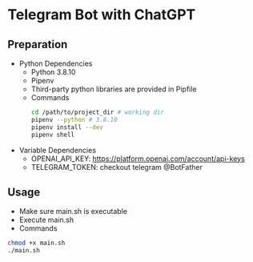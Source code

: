 # Telegram Bot with ChatGPT

## Preparation
- Python Dependencies
  - Python 3.8.10
  - Pipenv
  - Third-party python libraries are provided in Pipfile
  - Commands
    ```sh
    cd /path/to/project_dir # working dir
    pipenv --python # 3.8.10
    pipenv install --dev
    pipenv shell
    ```
- Variable Dependencies
  - OPENAI_API_KEY: https://platform.openai.com/account/api-keys
  - TELEGRAM_TOKEN: checkout telegram @BotFather

## Usage
- Make sure main.sh is executable
- Execute main.sh
- Commands
```sh
chmod +x main.sh
./main.sh
```